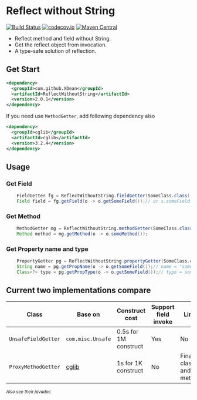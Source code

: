 # Reflect without String
[![Build Status](https://travis-ci.org/XDean/ReflectWithoutString.svg?branch=master)](https://travis-ci.org/XDean/ReflectWithoutString)
[![codecov.io](http://codecov.io/github/XDean/ReflectWithoutString/coverage.svg?branch=master)](https://codecov.io/gh/XDean/ReflectWithoutString/branch/master)
[![Maven Central](https://maven-badges.herokuapp.com/maven-central/com.github.XDean/ReflectWithoutString/badge.svg)](https://maven-badges.herokuapp.com/maven-central/com.github.XDean/ReflectWithoutString)

- Reflect method and field without String.
- Get the reflect object from invocation.
- A type-safe solution of reflection.

## Get Start

```xml
<dependency>
  <groupId>com.github.XDean</groupId>
  <artifactId>ReflectWithoutString</artifactId>
  <version>2.0.1</version>
</dependency>
```

If you need use `MethodGetter`, add following dependency also

```xml
<dependency>
  <groupId>cglib</groupId>
  <artifactId>cglib</artifactId>
  <version>3.2.4</version>
</dependency>
```

## Usage

### Get Field
```java
	FieldGetter fg = ReflectWithoutString.fieldGetter(SomeClass.class);
	Field field = fg.getField(o -> o.getSomeField());// or s.someField
```
	
### Get Method
```java
	MethodGetter mg = ReflectWithoutString.methodGetter(SomeClass.class);
	Method method = mg.getMethod(o -> o.someMethod());
```

### Get Property name and type
```java
	PropertyGetter pg = ReflectWithoutString.propertyGetter(SomeClass.class);
	String name = pg.getPropName(o -> o.getSomeField());// name = "someField"
	Class<?> type = pg.getPropType(o -> o.getSomeField());// type = someField's type
```

## Current two implementations compare
Class | Base on | Construct cost | Support field invoke | Limit
--- | --- | --- | --- |---
`UnsafeFieldGetter` | `com.misc.Unsafe` | 0.5s for 1M construct | Yes | No
`ProxyMethodGetter` | [cglib](link1) | 1s for 1K construct | No | Final class and method

<sup>*Also see their javadoc*</sup>
